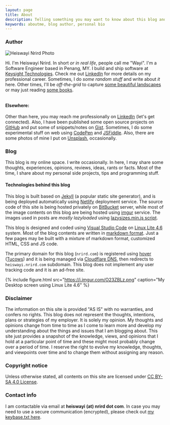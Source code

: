 ```yaml
---
layout: page
title: About
description: Telling something you may want to know about this blog and the author behind it.
keywords: aboutme, blog author, personal bio
---
```


### Author

<div class="author-info">
	<div class="with-avatar">
		<div class="photo">
			<img src="https://avatars0.githubusercontent.com/u/13794983?v=4" alt="Heiswayi Nrird Photo">
		</div>
		<p class="intro-text">Hi. I'm <span title="An official Internet handler name">Heiswayi Nrird</span>. In short <em>or in real life</em>, people call me "Wayi". I'm a Software Engineer based in Penang, MY. I build and ship software at <a href="https://www.keysight.com">Keysight Technologies</a>. Check me out <a href="https://my.linkedin.com/in/nrird">LinkedIn</a> for more details on my professional career. Sometimes, I do <em title="Exploring. Coding. Building. Documenting.">some random stuff</em> and write about <em>it</em> here. Other times, I'll be <em>off-the-grid</em> to capture <a href="{{ "/photography" | prepend: site.baseurl | prepend: site.url }}">some beautiful landscapes</a> or may just reading <a href="{{ "/books-i-read" | prepend: site.baseurl | prepend: site.url }}">some books</a>.</p>
	</div>
</div>

<div style="clear:both;margin-top:2rem;"><p><h4>Elsewhere:</h4>Other than here, you may reach me professionally on <a href="https://my.linkedin.com/in/nrird">LinkedIn</a> (let's get connected). Also, I have been published some open source projects on <a href="https://github.com/heiswayi">GitHub</a> and put some of snippets/notes on <a href="https://gist.github.com/heiswayi">Gist</a>. Sometimes, I do some experimental stuff on web using <a href="http://codepen.io/heiswayi/">CodePen</a> and <a href="http://jsfiddle.net/user/heiswayi/">JSFiddle</a>. Also, there are some photos of mine I put on <a href="https://unsplash.com/@heiswayi_nrird">Unsplash</a>, occasionally.</p></div>

### Blog

This blog is my online space. I write occasionally. In here, I may share some thoughts, experiences, opinions, reviews, ideas, rants or facts. Most of the time, I share about my personal side projects, tips and programming stuff.

#### Technologies behind this blog

This blog is built based on [Jekyll](http://jekyllrb.com) (a popular static site generator), and is being deployed automatically using [Netlify](https://www.netlify.com/) deployment service. The source code of this site is being hosted privately on [BitBucket](https://bitbucket.org/heiswayi/) server, while most of the image contents on this blog are being hosted using [imgur](https://imgur.com/) service. The images used in posts are _mostly lazyloaded_ using [lazysizes.min.js script](https://github.com/aFarkas/lazysizes).

This blog is designed and coded using [Visual Studio Code](https://code.visualstudio.com/) on [Linux Lite 4.6](https://www.linuxliteos.com/) system. Most of the blog contents are written in [markdown format](/markdown-cheatsheet). Just a few pages may be built with a mixture of markdown format, customized HTML, CSS and JS code.

The primary domain for this blog (`nrird.com`) is registered using [hover](https://www.hover.com/) ([Tucows](https://en.wikipedia.org/wiki/Tucows)) and it is being managed via [Cloudflare DNS](https://www.cloudflare.com/), then redirects to `heiswayi.nrird.com` subdomain. This blog does not implement any user tracking code and it is an ad-free site.

{%
    include figure.html 
    src="https://i.imgur.com/O23ZBLz.png" 
    caption="My Desktop screen using Linux Lite 4.6"
%}

### Disclaimer

The information on this site is provided "AS IS" with no warranties, and confers no rights. This blog does not represent the thoughts, intentions, plans or strategies of my employer. It is solely my opinion. My thoughts and opinions change from time to time as I come to learn more and develop my understanding about the things and issues that I am blogging about. This site just provides a snapshot of the knowledge, views, and opinions that I hold at a particular point of time and these might most probably change over a period of time. I reserve the right to evolve my knowledge, thoughts, and viewpoints over time and to change them without assigning any reason.

### Copyright notice

Unless otherwise stated, all contents on this site are licensed under [CC BY-SA 4.0 License](https://creativecommons.org/licenses/by-sa/4.0/).

### Contact info

I am contactable via email at <strong>heiswayi <span style="display:none">-antispam-</span> (at) <span style="display:none">-antispam-</span>nrird dot com</strong>. In case you may need to use a secure communication (encrypted), please check out [my keybase.txt here](keybase.txt).